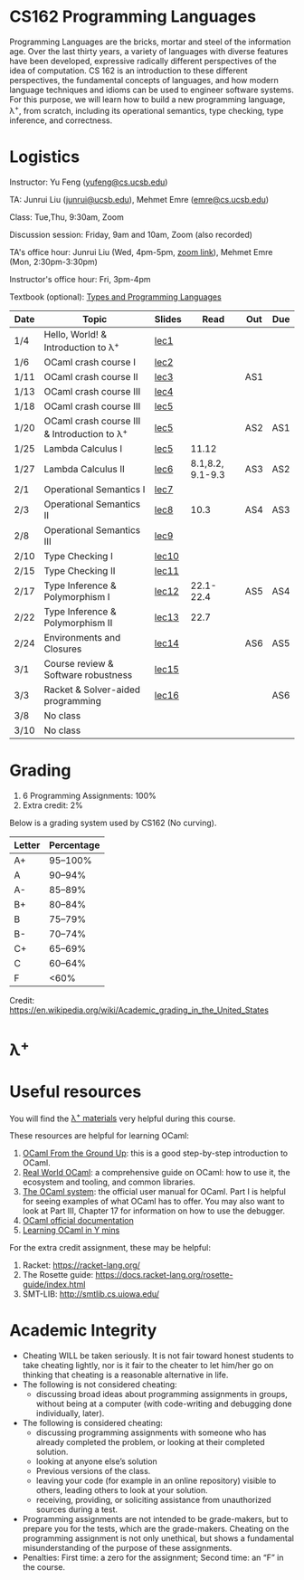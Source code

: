 # CS162 Programming Languages

Programming Languages are the bricks, mortar and steel of the information age. Over the last thirty years, a variety of languages with diverse features have been developed, expressive radically different perspectives of the idea of computation. CS 162 is an introduction to these different perspectives, the fundamental concepts of languages, and how modern language techniques and idioms can be used to engineer software systems. For this purpose, we will learn how to build a new programming language, λ<sup>+</sup>, from scratch, including its operational semantics, type checking, type inference, and correctness.

# Logistics
Instructor: Yu Feng (yufeng@cs.ucsb.edu)

TA: Junrui Liu (junrui@ucsb.edu), Mehmet Emre (emre@cs.ucsb.edu)

Class: Tue,Thu, 9:30am, Zoom

Discussion session: Friday, 9am and 10am, Zoom (also recorded)

TA's office hour: Junrui Liu (Wed, 4pm-5pm, [zoom link](https://ucsb.zoom.us/my/junrui)), Mehmet Emre (Mon, 2:30pm-3:30pm)

Instructor's office hour: Fri, 3pm-4pm

Textbook (optional): [Types and Programming Languages](https://www.amazon.com/Types-Programming-Languages-MIT-Press/dp/0262162091)

| Date | Topic                                          | Slides | Read | Out | Due |
|------|------------------------------------------------|--------|------|-----|-----|
| 1/4  | Hello, World! & Introduction to λ<sup>+</sup>  | [lec1](lectures/lecture1.pdf) | | | |
| 1/6  | OCaml crash course I                              | [lec2](lectures/lecture2.pdf) |  | | |
| 1/11 | OCaml crash course II                             | [lec3](lectures/lecture2.pdf) |  | AS1| |
| 1/13 | OCaml crash course III                        | [lec4](lectures/lecture3.pdf)| | | |
| 1/18 | OCaml crash course III                                           | [lec5](lectures/lecture4.pdf) | | | |
| 1/20 | OCaml crash course III & Introduction to λ<sup>+</sup>                        | [lec5](lectures/lecture4.pdf) | | AS2 | AS1 |
| 1/25 | Lambda Calculus I                        | [lec5](lectures/lecture5.pdf) | 11.12 | | |
| 1/27 | Lambda Calculus II                       | [lec6](lectures/lecture6.pdf) | 8.1,8.2, 9.1-9.3 | AS3 | AS2 |
| 2/1  | Operational Semantics I                                      | [lec7](lectures/lecture7.pdf) | | | |
| 2/3  | Operational Semantics II                                | [lec8](lectures/lecture8.pdf) | 10.3 | AS4 | AS3|
| 2/8  | Operational Semantics III                               | [lec9](lectures/lecture8.pdf) | | | |
| 2/10 | Type Checking I              | [lec10](lectures/lecture9.pdf) | | | |
| 2/15 | Type Checking II                                            | [lec11](lectures/lecture10.pdf) | | | |
| 2/17 | Type Inference & Polymorphism I                | [lec12](#) | 22.1-22.4 |AS5 | AS4 |
| 2/22 | Type Inference & Polymorphism II               | [lec13](#) | 22.7 | | |
| 2/24 | Environments and Closures                      | [lec14](#) | |AS6 | AS5 |
| 3/1  | Course review & Software robustness            | [lec15](#) | | | |
| 3/3  | Racket & Solver-aided programming              | [lec16](#) | | |AS6 |
| 3/8  | No class                                       | | | | |
| 3/10 | No class                                       | | | | |

# Grading

1. 6 Programming Assignments: 100%
2. Extra credit: 2%

Below is a grading system used by CS162 (No curving).

| Letter | Percentage |
|--------|------------|
| A+     | 95–100%    |
| A      | 90–94%     |
| A-     | 85–89%     |
| B+     | 80–84%     |
| B      | 75–79%     |
| B-     | 70–74%     |
| C+     | 65–69%     |
| C      | 60–64%     |
| F      | <60%       |

Credit: https://en.wikipedia.org/wiki/Academic_grading_in_the_United_States

# λ<sup>+</sup>


# Useful resources

You will find the [λ<sup>+</sup> materials](lambda-plus.md) very helpful during
this course.

These resources are helpful for learning OCaml:

1. [OCaml From the Ground Up](https://ocamlbook.org/): this is a good
   step-by-step introduction to OCaml.
2. [Real World OCaml](https://dev.realworldocaml.org/guided-tour.html): a
   comprehensive guide on OCaml: how to use it, the ecosystem and tooling, and
   common libraries.
3. [The OCaml system](https://ocaml.org/releases/4.11/htmlman/index.html): the
   official user manual for OCaml. Part I is helpful for seeing examples of what
   OCaml has to offer. You may also want to look at Part III, Chapter 17 for
   information on how to use the debugger.
4. [OCaml official documentation](https://ocaml.org/learn/)
5. [Learning OCaml in Y mins](https://learnxinyminutes.com/docs/ocaml/)

For the extra credit assignment, these may be helpful:
1. Racket: https://racket-lang.org/
2. The Rosette guide: https://docs.racket-lang.org/rosette-guide/index.html
3. SMT-LIB: http://smtlib.cs.uiowa.edu/

# Academic Integrity
- Cheating WILL be taken seriously. It is not fair toward honest students to take cheating lightly, nor is it fair to the cheater to let him/her go on thinking that cheating is a reasonable alternative in life.
- The following is not considered cheating:
   - discussing broad ideas about programming assignments in groups, without being at a computer (with code-writing and debugging done individually, later).
- The following is considered cheating:
   - discussing programming assignments with someone who has already completed the problem, or looking at their completed solution.
   - looking at anyone else’s solution
   - Previous versions of the class.
   - leaving your code (for example in an online repository) visible to others, leading others to look at your solution.
   - receiving, providing, or soliciting assistance from unauthorized sources during a test.
- Programming assignments are not intended to be grade-makers, but to prepare you for the tests, which are the grade-makers. Cheating on the programming assignment is not only unethical, but shows a fundamental misunderstanding of the purpose of these assignments.
- Penalties: First time: a zero for the assignment; Second time: an “F” in the course.

